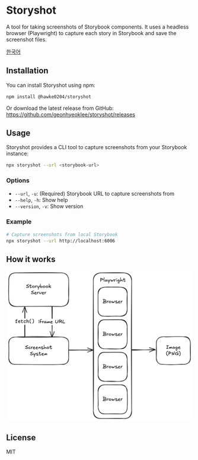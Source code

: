 # Storyshot

A tool for taking screenshots of Storybook components. It uses a headless browser (Playwright) to capture each story in Storybook and save the screenshot files.

[한국어](./README.ko.md)

## Installation

You can install Storyshot using npm:

```bash
npm install @hawke0204/storyshot
```

Or download the latest release from GitHub:
https://github.com/geonhyeoklee/storyshot/releases

## Usage

Storyshot provides a CLI tool to capture screenshots from your Storybook instance:

```bash
npx storyshot --url <storybook-url>
```

### Options

- `--url`, `-u`: (Required) Storybook URL to capture screenshots from
- `--help`, `-h`: Show help
- `--version`, `-v`: Show version

### Example

```bash
# Capture screenshots from local Storybook
npx storyshot --url http://localhost:6006
```

## How it works

![Architecture](./architecture.png)

## License

MIT
